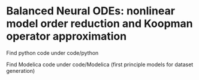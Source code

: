 # Balanced Neural ODEs: nonlinear model order reduction and Koopman operator approximation

Find python code under code/python

Find Modelica code under code/Modelica (first principle models for dataset generation)
